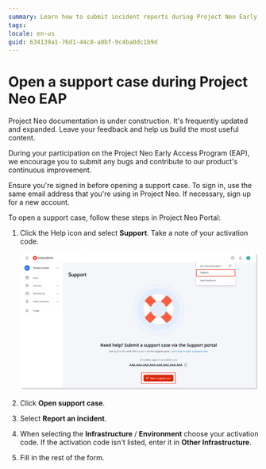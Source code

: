 ```yaml
---
summary: Learn how to submit incident reports during Project Neo Early Access Program.
tags:
locale: en-us
guid: 634139a1-76d1-44c8-a0bf-9c4ba0dc1b9d
---
```


# Open a support case during Project Neo EAP

<div class="info" markdown="1">

Project Neo documentation is under construction. It's frequently updated and expanded. Leave your feedback and help us build the most useful content.

</div>

During your participation on the Project Neo Early Access Program (EAP), we encourage you to submit any bugs and contribute to our product's continuous improvement.

<div class="info" markdown="1">

Ensure you're signed in before opening a support case. To sign in, use the same email address that you're using in Project Neo. If necessary, sign up for a new account.

</div>

To open a support case, follow these steps in Project Neo Portal:

1. Click the Help icon and select **Support**. Take a note of your activation code.

    ![Open a support case in Project Neo Portal](images/neo-support-pl.png "Open a support case in Project Neo Portal")

1. Click **Open support case**.

1. Select **Report an incident**.

1. When selecting the **Infrastructure** / **Environment** choose your activation code. If the activation code isn't listed, enter it in **Other Infrastructure**.

1. Fill in the rest of the form.

